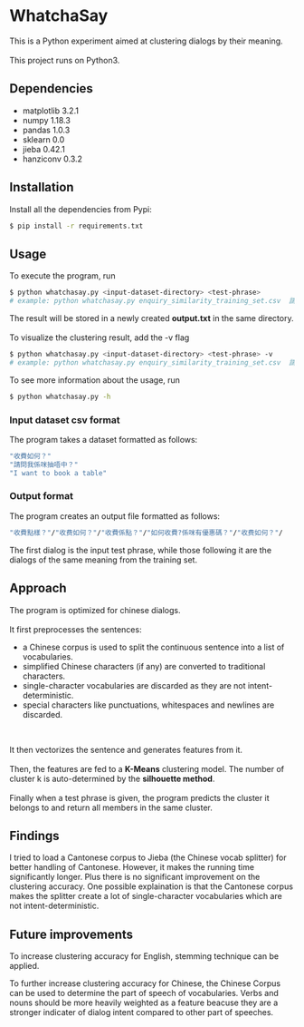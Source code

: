# WhatchaSay
This is a Python experiment aimed at clustering dialogs by their meaning.\
<br>
This project runs on Python3.

## Dependencies
+ matplotlib 3.2.1
+ numpy 1.18.3
+ pandas 1.0.3
+ sklearn 0.0
+ jieba 0.42.1
+ hanziconv 0.3.2

## Installation
Install all the dependencies from Pypi:
```sh
$ pip install -r requirements.txt
```

## Usage
To execute the program, run
```sh
$ python whatchasay.py <input-dataset-directory> <test-phrase>
# example: python whatchasay.py enquiry_similarity_training_set.csv  請問收費？
```
The result will be stored in a newly created **output.txt** in the same directory.\
<br>
To visualize the clustering result, add the -v flag
```sh
$ python whatchasay.py <input-dataset-directory> <test-phrase> -v
# example: python whatchasay.py enquiry_similarity_training_set.csv  請問收費？ -v
```

To see more information about the usage, run

```sh
$ python whatchasay.py -h
```

### Input dataset csv format
The program takes a dataset formatted as follows:

```sh
"收費如何？"
"請問我係咪抽唔中？"
"I want to book a table"
```

### Output format
The program creates an output file formatted as follows:
```sh
"收費點樣？"/"收费如何？"/"收費係點？"/"如何收費?係咪有優惠碼？"/"收费如何？"/
```
The first dialog is the input test phrase, while those following it are the dialogs of the same meaning from the training set.

## Approach
The program is optimized for chinese dialogs.\
<br>
It first preprocesses the sentences:
+ a Chinese corpus is used to split the continuous sentence into a list of vocabularies.
+ simplified Chinese characters (if any) are converted to traditional characters.
+ single-character vocabularies are discarded as they are not intent-deterministic. 
+ special characters like punctuations, whitespaces and newlines are discarded.
<br>

It then vectorizes the sentence and generates features from it.\
<br>
Then, the features are fed to a **K-Means** clustering model. The number of cluster k is auto-determined by the **silhouette method**.\
<br>
Finally when a test phrase is given, the program predicts the cluster it belongs to and return all members in the same cluster.

## Findings
I tried to load a Cantonese corpus to Jieba (the Chinese vocab splitter) for better handling of Cantonese. However, it makes the running time significantly longer. Plus there is no significant improvement on the clustering accuracy. One possible explaination is that the Cantonese corpus makes the splitter create a lot of single-character vocabularies which are not intent-deterministic.

## Future improvements
To increase clustering accuracy for English, stemming technique can be applied.

To further increase clustering accuracy for Chinese, the Chinese Corpus can be used to determine the part of speech of vocabularies. Verbs and nouns should be more heavily weighted as a feature beacuse they are a stronger indicater of dialog intent compared to other part of speeches.
